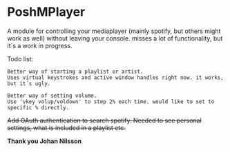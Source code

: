 # PoshMPlayer
A module for controlling your mediaplayer (mainly spotify, but others might work as well) without leaving your console. 
misses a lot of functionality, but it´s a work in progress.

Todo list:
	
	Better way of starting a playlist or artist. 
	Uses virtual keystrokes and active window handles right now. it works, but it´s ugly.

	Better way of setting volume.
	Use 'vkey volup/voldown' to step 2% each time. would like to set to specific % directly.  

~~Add OAuth authentication to search spotify.
Needed to see personal settings, what is included in a playlist etc.~~
	
**Thank you Johan Nilsson**